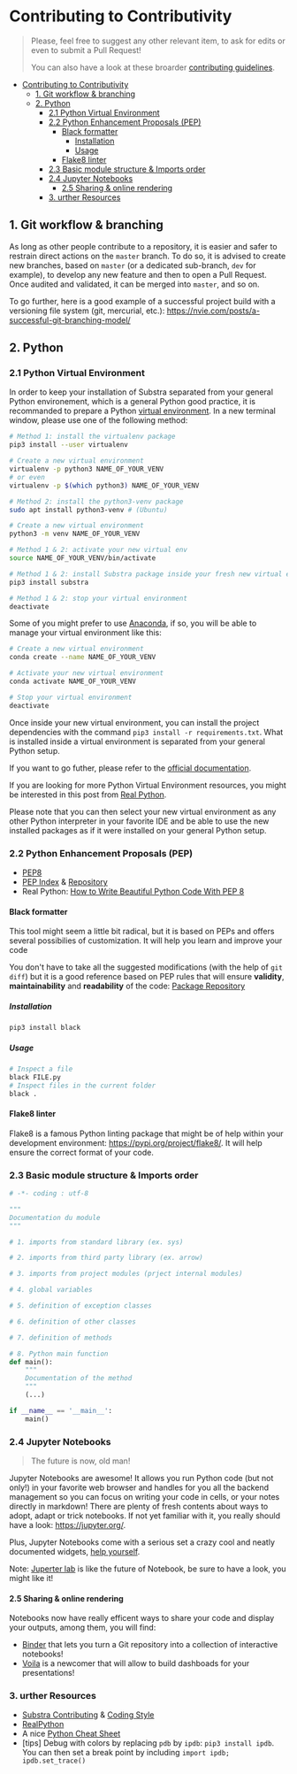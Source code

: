 # Contributing to Contributivity

> Please, feel free to suggest any other relevant item, to ask for edits or even to submit a Pull Request!
>
> You can also have a look at these broarder [contributing guidelines](https://github.com/SubstraFoundation/.github/blob/master/CONTRIBUTING.md).

- [Contributing to Contributivity](#contributing-to-contributivity)
  - [1. Git workflow & branching](#1-git-workflow--branching)
  - [2. Python](#2-python)
    - [2.1 Python Virtual Environment](#21-python-virtual-environment)
    - [2.2 Python Enhancement Proposals (PEP)](#22-python-enhancement-proposals-pep)
      - [Black formatter](#black-formatter)
        - [Installation](#installation)
        - [Usage](#usage)
      - [Flake8 linter](#flake8-linter)
    - [2.3 Basic module structure & Imports order](#23-basic-module-structure--imports-order)
    - [2.4 Jupyter Notebooks](#24-jupyter-notebooks)
      - [2.5 Sharing & online rendering](#25-sharing--online-rendering)
    - [3. urther Resources](#3-urther-resources)

## 1. Git workflow & branching

As long as other people contribute to a repository, it is easier and safer to restrain direct actions on the `master` branch. To do so, it is advised to create new branches, based on `master` (or a dedicated sub-branch, `dev` for example), to develop any new feature and then to open a Pull Request. Once audited and validated, it can be merged into `master`, and so on.

To go further, here is a good example of a successful project build with a versioning file system (git, mercurial, etc.): <https://nvie.com/posts/a-successful-git-branching-model/>

## 2. Python

### 2.1 Python Virtual Environment

In order to keep your installation of Substra separated from your general Python environement, which is a general Python good practice, it is recommanded to prepare a Python [virtual environment](https://virtualenv.pypa.io/en/latest/). In a new terminal window, please use one of the following method:

```sh
# Method 1: install the virtualenv package
pip3 install --user virtualenv

# Create a new virtual environment
virtualenv -p python3 NAME_OF_YOUR_VENV
# or even
virtualenv -p $(which python3) NAME_OF_YOUR_VENV

# Method 2: install the python3-venv package
sudo apt install python3-venv # (Ubuntu)

# Create a new virtual environment
python3 -m venv NAME_OF_YOUR_VENV

# Method 1 & 2: activate your new virtual env
source NAME_OF_YOUR_VENV/bin/activate

# Method 1 & 2: install Substra package inside your fresh new virtual environment
pip3 install substra

# Method 1 & 2: stop your virtual environment
deactivate
```

Some of you might prefer to use [Anaconda](https://anaconda.org/), if so, you will be able to manage your virtual environment like this:

```sh
# Create a new virtual environment
conda create --name NAME_OF_YOUR_VENV

# Activate your new virtual environment
conda activate NAME_OF_YOUR_VENV

# Stop your virtual environment
deactivate
```

Once inside your new virtual environment, you can install the project dependencies with the command `pip3 install -r requirements.txt`. What is installed inside a virtual environment is separated from your general Python setup.

If you want to go futher, please refer to the [official documentation](https://docs.conda.io/projects/conda/en/latest/user-guide/tasks/manage-environments.html).

If you are looking for more Python Virtual Environment resources, you might be interested in this post from [Real Python](https://realpython.com/python-virtual-environments-a-primer/).

Please note that you can then select your new virtual environment as any other Python interpreter in your favorite IDE and be able to use the new installed packages as if it were installed on your general Python setup.

### 2.2 Python Enhancement Proposals (PEP)

- [PEP8](https://pep8.org/)
- [PEP Index](https://www.python.org/dev/peps/) & [Repository](https://github.com/python/peps)
- Real Python: [How to Write Beautiful Python Code With PEP 8](https://realpython.com/python-pep8/)

#### Black formatter

This tool might seem a little bit radical, but it is based on PEPs and offers several possibilies of customization. It will help you learn and improve your code

You don't have to take all the suggested modifications (with the help of `git diff`) but it is a good reference based on PEP rules that will ensure **validity**, **maintainability** and **readability** of the code: [Package Repository](https://github.com/psf/black)

##### Installation

```sh
pip3 install black
```

##### Usage

```sh
# Inspect a file
black FILE.py
# Inspect files in the current folder
black .
```

#### Flake8 linter

Flake8 is a famous Python linting package that might be of help within your development environment: <https://pypi.org/project/flake8/>. It will help ensure the correct format of your code.

### 2.3 Basic module structure & Imports order

```python
# -*- coding : utf-8

"""
Documentation du module
"""

# 1. imports from standard library (ex. sys)

# 2. imports from third party library (ex. arrow)

# 3. imports from project modules (prject internal modules)

# 4. global variables

# 5. definition of exception classes

# 6. definition of other classes

# 7. definition of methods

# 8. Python main function
def main():
    """
    Documentation of the method
    """
    (...)

if __name__ == '__main__':
    main()
```

### 2.4 Jupyter Notebooks

> The future is now, old man!

Jupyter Notebooks are awesome! It allows you run Python code (but not only!) in your favorite web browser and handles for you all the backend management so you can focus on writing your code in cells, or your notes directly in markdown! There are plenty of fresh contents about ways to adopt, adapt or trick notebooks. If not yet familiar with it, you really should have a look: <https://jupyter.org/>.

Plus, Jupyter Notebooks come with a serious set a crazy cool and neatly documented widgets, [help yourself](
https://ipywidgets.readthedocs.io/en/latest/).

Note: [Juperter lab](https://github.com/jupyterlab/jupyterlab) is like the future of Notebook, be sure to have a look, you might like it!

#### 2.5 Sharing & online rendering

Notebooks now have really efficent ways to share your code and display your outputs, among them, you will find:

- [Binder](https://mybinder.org/) that lets you turn a Git repository into a collection of interactive notebooks!
- [Voila](https://github.com/voila-dashboards/voila) is a newcomer that will allow to build dashboads for your presentations!

### 3. urther Resources

- [Substra Contributing](https://github.com/SubstraFoundation/.github/blob/master/CONTRIBUTING.md) & [Coding Style](https://github.com/SubstraFoundation/.github/blob/master/CONTRIBUTING.md#coding-guidelines)
- [RealPython](https://realpython.com)
- A nice [Python Cheat Sheet](https://gto76.github.io/python-cheatsheet/)
- [tips] Debug with colors by replacing `pdb` by `ipdb`: `pip3 install ipdb`. You can then set a break point by including `import ipdb; ipdb.set_trace()`
